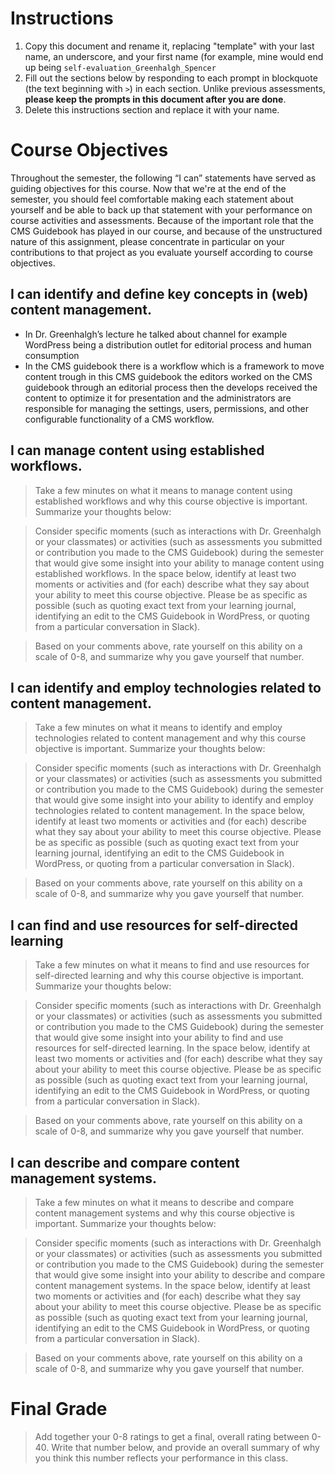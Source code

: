 # Instructions
1. Copy this document and rename it, replacing "template" with your last name, an underscore, and your first name (for example, mine would end up being `self-evaluation_Greenhalgh_Spencer`
2. Fill out the sections below by responding to each prompt in blockquote (the text beginning with `>`) in each section. Unlike previous assessments, **please keep the prompts in this document after you are done**.
3. Delete this instructions section and replace it with your name.

# Course Objectives

Throughout the semester, the following “I can” statements have served as guiding objectives for this course. Now that we're at the end of the semester, you should feel comfortable making each statement about yourself and be able to back up that statement with your performance on course activities and assessments. Because of the important role that the CMS Guidebook has played in our course, and because of the unstructured nature of this assignment, please concentrate in particular on your contributions to that project as you evaluate yourself according to course objectives.

## I can identify and define key concepts in (web) content management.

* In Dr. Greenhalgh’s lecture he talked about channel for example WordPress being a distribution outlet for editorial process and human consumption
* In the CMS guidebook there is a workflow which is a framework to move content trough in this CMS guidebook the editors worked on the CMS guidebook through an editorial process then the develops received the content to optimize it for presentation and the administrators are responsible for managing the settings, users, permissions, and other configurable functionality of a CMS workflow.


## I can manage content using established workflows.

> Take a few minutes on what it means to manage content using established workflows and why this course objective is important. Summarize your thoughts below:

> Consider specific moments (such as interactions with Dr. Greenhalgh or your classmates) or activities (such as assessments you submitted or contribution you made to the CMS Guidebook) during the semester that would give some insight into your ability to manage content using established workflows. In the space below, identify at least two moments or activities and (for each) describe what they say about your ability to meet this course objective. Please be as specific as possible (such as quoting exact text from your learning journal, identifying an edit to the CMS Guidebook in WordPress, or quoting from a particular conversation in Slack).

> Based on your comments above, rate yourself on this ability on a scale of 0-8, and summarize why you gave yourself that number.

## I can identify and employ technologies related to content management.

> Take a few minutes on what it means to identify and employ technologies related to content management and why this course objective is important. Summarize your thoughts below:

> Consider specific moments (such as interactions with Dr. Greenhalgh or your classmates) or activities (such as assessments you submitted or contribution you made to the CMS Guidebook) during the semester that would give some insight into your ability to identify and employ technologies related to content management. In the space below, identify at least two moments or activities and (for each) describe what they say about your ability to meet this course objective. Please be as specific as possible (such as quoting exact text from your learning journal, identifying an edit to the CMS Guidebook in WordPress, or quoting from a particular conversation in Slack).

> Based on your comments above, rate yourself on this ability on a scale of 0-8, and summarize why you gave yourself that number.

## I can find and use resources for self-directed learning

> Take a few minutes on what it means to find and use resources for self-directed learning and why this course objective is important. Summarize your thoughts below:

> Consider specific moments (such as interactions with Dr. Greenhalgh or your classmates) or activities (such as assessments you submitted or contribution you made to the CMS Guidebook) during the semester that would give some insight into your ability to find and use resources for self-directed learning. In the space below, identify at least two moments or activities and (for each) describe what they say about your ability to meet this course objective. Please be as specific as possible (such as quoting exact text from your learning journal, identifying an edit to the CMS Guidebook in WordPress, or quoting from a particular conversation in Slack).

> Based on your comments above, rate yourself on this ability on a scale of 0-8, and summarize why you gave yourself that number.

## I can describe and compare content management systems.

> Take a few minutes on what it means to describe and compare content management systems and why this course objective is important. Summarize your thoughts below:

> Consider specific moments (such as interactions with Dr. Greenhalgh or your classmates) or activities (such as assessments you submitted or contribution you made to the CMS Guidebook) during the semester that would give some insight into your ability to describe and compare content management systems. In the space below, identify at least two moments or activities and (for each) describe what they say about your ability to meet this course objective. Please be as specific as possible (such as quoting exact text from your learning journal, identifying an edit to the CMS Guidebook in WordPress, or quoting from a particular conversation in Slack).

> Based on your comments above, rate yourself on this ability on a scale of 0-8, and summarize why you gave yourself that number.

# Final Grade

> Add together your 0-8 ratings to get a final, overall rating between 0-40. Write that number below, and provide an overall summary of why you think this number reflects your performance in this class.
